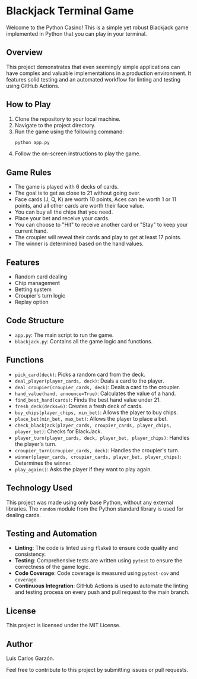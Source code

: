 # Blackjack Terminal Game

Welcome to the Python Casino! This is a simple yet robust Blackjack game implemented in Python that you can play in your terminal.

## Overview

This project demonstrates that even seemingly simple applications can have complex and valuable implementations in a production environment. It features solid testing and an automated workflow for linting and testing using GitHub Actions.

## How to Play

1. Clone the repository to your local machine.
2. Navigate to the project directory.
3. Run the game using the following command:
    ```sh
    python app.py
    ```
4. Follow the on-screen instructions to play the game.

## Game Rules

- The game is played with 6 decks of cards.
- The goal is to get as close to 21 without going over.
- Face cards (J, Q, K) are worth 10 points, Aces can be worth 1 or 11 points, and all other cards are worth their face value.
- You can buy all the chips that you need.
- Place your bet and receive your cards.
- You can choose to "Hit" to receive another card or "Stay" to keep your current hand.
- The croupier will reveal their cards and play to get at least 17 points.
- The winner is determined based on the hand values.

## Features

- Random card dealing
- Chip management
- Betting system
- Croupier's turn logic
- Replay option

## Code Structure

- `app.py`: The main script to run the game.
- `blackjack.py`: Contains all the game logic and functions.

## Functions

- `pick_card(deck)`: Picks a random card from the deck.
- `deal_player(player_cards, deck)`: Deals a card to the player.
- `deal_croupier(croupier_cards, deck)`: Deals a card to the croupier.
- `hand_value(hand, announce=True)`: Calculates the value of a hand.
- `find_best_hand(cards)`: Finds the best hand value under 21.
- `fresh_deck(decks=6)`: Creates a fresh deck of cards.
- `buy_chips(player_chips, min_bet)`: Allows the player to buy chips.
- `place_bet(min_bet, max_bet)`: Allows the player to place a bet.
- `check_blackjack(player_cards, croupier_cards, player_chips, player_bet)`: Checks for BlackJack.
- `player_turn(player_cards, deck, player_bet, player_chips)`: Handles the player's turn.
- `croupier_turn(croupier_cards, deck)`: Handles the croupier's turn.
- `winner(player_cards, croupier_cards, player_bet, player_chips)`: Determines the winner.
- `play_again()`: Asks the player if they want to play again.

## Technology Used

This project was made using only base Python, without any external libraries. The `random` module from the Python standard library is used for dealing cards.

## Testing and Automation

- **Linting**: The code is linted using `flake8` to ensure code quality and consistency.
- **Testing**: Comprehensive tests are written using `pytest` to ensure the correctness of the game logic.
- **Code Coverage**: Code coverage is measured using `pytest-cov` and `coverage`.
- **Continuous Integration**: GitHub Actions is used to automate the linting and testing process on every push and pull request to the main branch.

## License

This project is licensed under the MIT License.

## Author

Luis Carlos Garzón.

Feel free to contribute to this project by submitting issues or pull requests.
